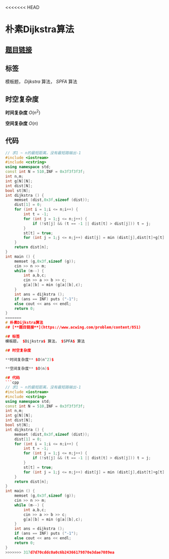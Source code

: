 <<<<<<< HEAD
# 朴素Dijkstra算法
## [**题目链接**](https://www.acwing.com/problem/content/851)

## 标签
模板题， $Dijkstra$ 算法， $SPFA$ 算法

## 时空复杂度

**时间复杂度** $O(n^2)$

**空间复杂度** $O(n)$

## 代码
```cpp
// 求1 ~ n的最短距离，没有最短路输出-1
#include <iostream>
#include <cstring>
using namespace std;
const int N = 510,INF = 0x3f3f3f3f;
int n,m;
int g[N][N];
int dist[N];
bool st[N];
int dijkstra () {
    memset (dist,0x3f,sizeof (dist));
    dist[1] = 0;
    for (int i = 1;i <= n;i++) {
        int t = -1;
        for (int j = 1;j <= n;j++) {
            if (!st[j] && (t == -1 || dist[t] > dist[j])) t = j;
        }
        st[t] = true;
        for (int j = 1;j <= n;j++) dist[j] = min (dist[j],dist[t]+g[t][j]);
    }
    return dist[n];
}
int main () {
    memset (g,0x3f,sizeof (g));
    cin >> n >> m;
    while (m--) {
        int a,b,c;
        cin >> a >> b >> c;
        g[a][b] = min (g[a][b],c);
    }
    int ans = dijkstra ();
    if (ans == INF) puts ("-1");
    else cout << ans << endl;
    return 0;
}
=======
# 朴素Dijkstra算法
## [**题目链接**](https://www.acwing.com/problem/content/851)

## 标签
模板题， $Dijkstra$ 算法， $SPFA$ 算法

## 时空复杂度

**时间复杂度** $O(n^2)$

**空间复杂度** $O(n)$

## 代码
```cpp
// 求1 ~ n的最短距离，没有最短路输出-1
#include <iostream>
#include <cstring>
using namespace std;
const int N = 510,INF = 0x3f3f3f3f;
int n,m;
int g[N][N];
int dist[N];
bool st[N];
int dijkstra () {
    memset (dist,0x3f,sizeof (dist));
    dist[1] = 0;
    for (int i = 1;i <= n;i++) {
        int t = -1;
        for (int j = 1;j <= n;j++) {
            if (!st[j] && (t == -1 || dist[t] > dist[j])) t = j;
        }
        st[t] = true;
        for (int j = 1;j <= n;j++) dist[j] = min (dist[j],dist[t]+g[t][j]);
    }
    return dist[n];
}
int main () {
    memset (g,0x3f,sizeof (g));
    cin >> n >> m;
    while (m--) {
        int a,b,c;
        cin >> a >> b >> c;
        g[a][b] = min (g[a][b],c);
    }
    int ans = dijkstra ();
    if (ans == INF) puts ("-1");
    else cout << ans << endl;
    return 0;
}
>>>>>>> 317d7d70cddc0a0c6b24366179870e3dae7089ea
```